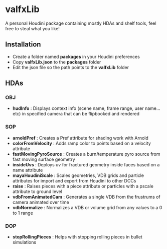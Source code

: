 # valfxLib
A personal Houdini package containing mostly HDAs and shelf tools, feel free to steal what you like!

## Installation
- Create a folder named **packages** in your Houdini preferences
- Copy **valfxLib.json** to the **packages** folder
- Edit the json file so the path points to the **valfxLib** folder

## HDAs

### OBJ

* **hudInfo** : Displays context info (scene name, frame range, user name... etc) in specified camera that can be flipbooked and rendered

### SOP

* **arnoldPref** : Creates a Pref attribute for shading work with Arnold
* **colorFromVelocity** : Adds ramp color to points based on a velocity attribute
* **fastMovingPyroSource** : Creates a burn/temperature pyro source from fast moving surface geometry
* **insideUvs** : Deploys uv for fractured geometry inside faces based on a name attribute
* **mayaHoudiniScale** : Scales geometries, VDB grids and particle attributes for import and export from Houdini to other DCCs
* **raise** : Raises pieces with a piece attribute or particles with a pscale attribute to ground level
* **vdbFromAnimatedCam** : Generates a single VDB from the frustrums of camera animated over time
* **vdbNormalize** : Normalizes a VDB or volume grid from any values to a 0 to 1 range

### DOP

* **stopRollingPieces** : Helps with stopping rolling pieces in bullet simulations

